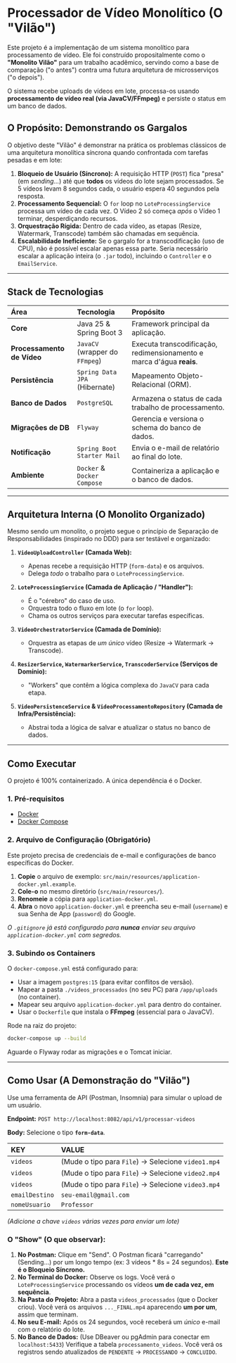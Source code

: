 # Processador de Vídeo Monolítico (O "Vilão")

Este projeto é a implementação de um sistema monolítico para processamento de vídeo. Ele foi construído propositalmente como o **"Monolito Vilão"** para um trabalho acadêmico, servindo como a base de comparação ("o antes") contra uma futura arquitetura de microsserviços ("o depois").

O sistema recebe uploads de vídeos em lote, processa-os usando **processamento de vídeo real (via JavaCV/FFmpeg)** e persiste o status em um banco de dados.

## O Propósito: Demonstrando os Gargalos

O objetivo deste "Vilão" é demonstrar na prática os problemas clássicos de uma arquitetura monolítica síncrona quando confrontada com tarefas pesadas e em lote:

1.  **Bloqueio de Usuário (Síncrono):** A requisição HTTP (`POST`) fica "presa" (em *sending...*) até que **todos** os vídeos do lote sejam processados. Se 5 vídeos levam 8 segundos cada, o usuário espera 40 segundos pela resposta.
2.  **Processamento Sequencial:** O `for` loop no `LoteProcessingService` processa um vídeo de cada vez. O Vídeo 2 só começa *após* o Vídeo 1 terminar, desperdiçando recursos.
3.  **Orquestração Rígida:** Dentro de cada vídeo, as etapas (Resize, Watermark, Transcode) também são chamadas em sequência.
4.  **Escalabilidade Ineficiente:** Se o gargalo for a transcodificação (uso de CPU), não é possível escalar apenas essa parte. Seria necessário escalar a aplicação inteira (o `.jar` todo), incluindo o `Controller` e o `EmailService`.

---

## Stack de Tecnologias

| Área | Tecnologia | Propósito |
| :--- | :--- | :--- |
| **Core** | Java 25 & Spring Boot 3 | Framework principal da aplicação. |
| **Processamento de Vídeo** | `JavaCV` (wrapper do `FFmpeg`) | Executa transcodificação, redimensionamento e marca d'água **reais**. |
| **Persistência** | `Spring Data JPA` (Hibernate) | Mapeamento Objeto-Relacional (ORM). |
| **Banco de Dados** | `PostgreSQL` | Armazena o status de cada trabalho de processamento. |
| **Migrações de DB** | `Flyway` | Gerencia e versiona o schema do banco de dados. |
| **Notificação** | `Spring Boot Starter Mail` | Envia o e-mail de relatório ao final do lote. |
| **Ambiente** | `Docker` & `Docker Compose` | Containeriza a aplicação e o banco de dados. |

---

## Arquitetura Interna (O Monolito Organizado)

Mesmo sendo um monolito, o projeto segue o princípio de Separação de Responsabilidades (inspirado no DDD) para ser testável e organizado:

1.  **`VideoUploadController` (Camada Web):**
    * Apenas recebe a requisição HTTP (`form-data`) e os arquivos.
    * Delega *todo* o trabalho para o `LoteProcessingService`.

2.  **`LoteProcessingService` (Camada de Aplicação / "Handler"):**
    * É o "cérebro" do caso de uso.
    * Orquestra todo o fluxo em lote (o `for` loop).
    * Chama os outros serviços para executar tarefas específicas.

3.  **`VideoOrchestratorService` (Camada de Domínio):**
    * Orquestra as etapas de *um único* vídeo (Resize -> Watermark -> Transcode).

4.  **`ResizerService`, `WatermarkerService`, `TranscoderService` (Serviços de Domínio):**
    * "Workers" que contêm a lógica complexa do `JavaCV` para cada etapa.

5.  **`VideoPersistenceService` & `VideoProcessamentoRepository` (Camada de Infra/Persistência):**
    * Abstrai toda a lógica de salvar e atualizar o status no banco de dados.

---

## Como Executar

O projeto é 100% containerizado. A única dependência é o Docker.

### 1. Pré-requisitos
* [Docker](https://www.docker.com/products/docker-desktop/)
* [Docker Compose](https://docs.docker.com/compose/install/)

### 2. Arquivo de Configuração (Obrigatório)

Este projeto precisa de credenciais de e-mail e configurações de banco específicas do Docker.

1.  **Copie** o arquivo de exemplo: `src/main/resources/application-docker.yml.example`.
2.  **Cole-o** no mesmo diretório (`src/main/resources/`).
3.  **Renomeie** a cópia para `application-docker.yml`.
4.  **Abra** o novo `application-docker.yml` e preencha seu e-mail (`username`) e sua Senha de App (`password`) do Google.

*O `.gitignore` já está configurado para **nunca** enviar seu arquivo `application-docker.yml` com segredos.*

### 3. Subindo os Containers

O `docker-compose.yml` está configurado para:
* Usar a imagem `postgres:15` (para evitar conflitos de versão).
* Mapear a pasta `./videos_processados` (no seu PC) para `/app/uploads` (no container).
* Mapear seu arquivo `application-docker.yml` para dentro do container.
* Usar o `Dockerfile` que instala o **FFmpeg** (essencial para o JavaCV).

Rode na raiz do projeto:
```bash
docker-compose up --build
````

Aguarde o Flyway rodar as migrações e o Tomcat iniciar.

-----

## Como Usar (A Demonstração do "Vilão")

Use uma ferramenta de API (Postman, Insomnia) para simular o upload de um usuário.

**Endpoint:** `POST http://localhost:8082/api/v1/processar-videos`

**Body:** Selecione o tipo **`form-data`**.

| KEY | VALUE |
| :--- | :--- |
| `videos` | (Mude o tipo para `File`) -\> Selecione `video1.mp4` |
| `videos` | (Mude o tipo para `File`) -\> Selecione `video2.mp4` |
| `videos` | (Mude o tipo para `File`) -\> Selecione `video3.mp4` |
| `emailDestino` | `seu-email@gmail.com` |
| `nomeUsuario` | `Professor` |

*(Adicione a chave `videos` várias vezes para enviar um lote)*

### O "Show" (O que observar):

1.  **No Postman:** Clique em "Send". O Postman ficará "carregando" (Sending...) por um longo tempo (ex: 3 vídeos \* 8s = 24 segundos). **Este é o Bloqueio Síncrono.**
2.  **No Terminal do Docker:** Observe os logs. Você verá o `LoteProcessingService` processando os vídeos **um de cada vez, em sequência**.
3.  **Na Pasta do Projeto:** Abra a pasta `videos_processados` (que o Docker criou). Você verá os arquivos `..._FINAL.mp4` aparecendo **um por um**, assim que terminam.
4.  **No seu E-mail:** Após os 24 segundos, você receberá um *único* e-mail com o relatório do lote.
5.  **No Banco de Dados:** (Use DBeaver ou pgAdmin para conectar em `localhost:5433`) Verifique a tabela `processamento_videos`. Você verá os registros sendo atualizados de `PENDENTE` -\> `PROCESSANDO` -\> `CONCLUIDO`.